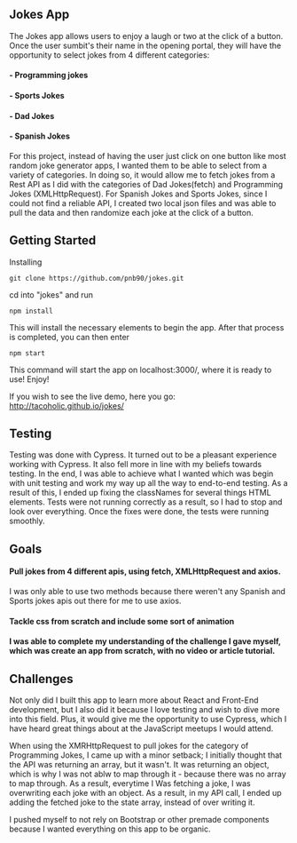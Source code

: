 ## Jokes App 

The Jokes app allows users to enjoy a laugh or two at the click of a button.  Once the user sumbit's their name in the opening portal, they will have the opportunity to select jokes from 4 different categories:
#### - Programming jokes
#### - Sports Jokes
#### - Dad Jokes
#### - Spanish Jokes

For this project, instead of having the user just click on one button like most random joke generator apps, I wanted them to be able to select from a variety of categories. In doing so, it would allow me to fetch jokes from a Rest API as I did with the categories of Dad Jokes(fetch) and Programming Jokes (XMLHttpRequest). For Spanish Jokes and Sports Jokes, since I could not find a reliable API, I created two local json files and was able to pull the data and then randomize each joke at the click of a button. 


## Getting Started
Installing

`git clone https://github.com/pnb90/jokes.git`

cd into "jokes" and run

`npm install`

This will install the necessary elements to begin the app. After that process is completed, you can then enter

`npm start`

This command will start the app on localhost:3000/, where it is ready to use! Enjoy!


If you wish to see the live demo, here you go:  http://tacoholic.github.io/jokes/

## Testing
Testing was done with Cypress. It turned out to be a pleasant experience working with Cypress. It also fell more in line with my beliefs towards testing. In the end, I was able to achieve what I wanted which was begin with unit testing and work my way up all the way to end-to-end testing.  As a result of this, I ended up fixing the classNames for several things HTML elements.  Tests were not running correctly as a result, so I had to stop and look over everything. Once the fixes were done, the tests were running smoothly. 

## Goals
#### Pull jokes from 4 different apis, using fetch, XMLHttpRequest and axios.
I was only able to use two methods because there weren't any Spanish and Sports jokes apis out there for me to use axios.  

#### Tackle css from scratch and include some sort of animation

#### I was able to complete my understanding of the challenge I gave myself, which was create an app from scratch, with no video or article tutorial.


## Challenges
Not only did I built this app to learn more about React and Front-End development, but I also did it because I love testing and wish to dive more into this field. Plus, it would give me the opportunity to use Cypress, which I have heard great things about at the JavaScript meetups I would attend.

When using the XMRHttpRequest to pull jokes for the category of Programming Jokes, I came up with a minor setback; I initially thought that the API was returning an array, but it wasn't. It was returning an object, which is why I was not ablw to map through it - because there was no array to map through. As a result, everytime I Was fetching a joke, I was overwriting each joke with an object. As a result, in my API call, I ended up adding the fetched joke to the state array, instead of over writing it. 

I pushed myself to not rely on Bootstrap or other premade components because I wanted everything on this app to be organic. 




